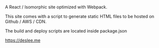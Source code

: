 A React / Isomorphic site optimized with Webpack.

This site comes with a script to generate static HTML files to be hosted on Github / AWS / CDN.

The build and deploy scripts are located inside package.json

https://deslee.me

